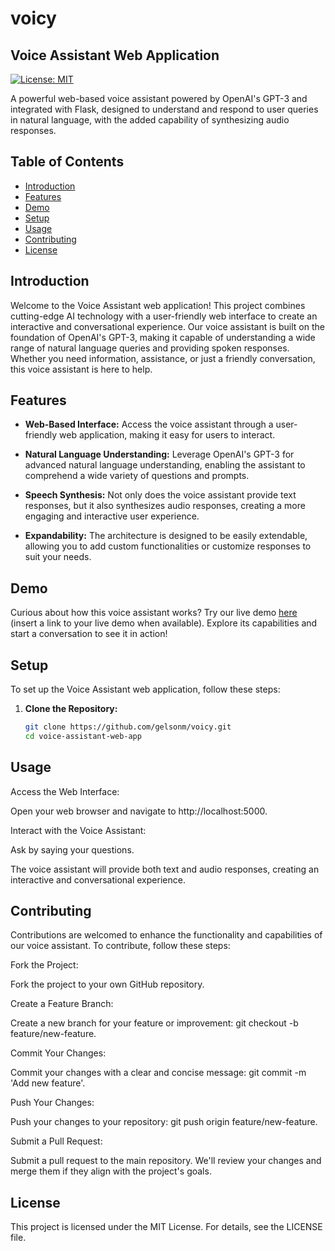 # voicy

## Voice Assistant Web Application

[![License: MIT](https://img.shields.io/badge/License-MIT-blue.svg)](https://opensource.org/licenses/MIT)

A powerful web-based voice assistant powered by OpenAI's GPT-3 and integrated with Flask, designed to understand and respond to user queries in natural language, with the added capability of synthesizing audio responses.

## Table of Contents

- [Introduction](#introduction)
- [Features](#features)
- [Demo](#demo)
- [Setup](#setup)
- [Usage](#usage)
- [Contributing](#contributing)
- [License](#license)

## Introduction

Welcome to the Voice Assistant web application! This project combines cutting-edge AI technology with a user-friendly web interface to create an interactive and conversational experience. Our voice assistant is built on the foundation of OpenAI's GPT-3, making it capable of understanding a wide range of natural language queries and providing spoken responses. Whether you need information, assistance, or just a friendly conversation, this voice assistant is here to help.

## Features

- **Web-Based Interface:** Access the voice assistant through a user-friendly web application, making it easy for users to interact.

- **Natural Language Understanding:** Leverage OpenAI's GPT-3 for advanced natural language understanding, enabling the assistant to comprehend a wide variety of questions and prompts.

- **Speech Synthesis:** Not only does the voice assistant provide text responses, but it also synthesizes audio responses, creating a more engaging and interactive user experience.

- **Expandability:** The architecture is designed to be easily extendable, allowing you to add custom functionalities or customize responses to suit your needs.

## Demo

Curious about how this voice assistant works? Try our live demo [here](#) (insert a link to your live demo when available). Explore its capabilities and start a conversation to see it in action!

## Setup

To set up the Voice Assistant web application, follow these steps:

1. **Clone the Repository:**

   ```bash
   git clone https://github.com/gelsonm/voicy.git
   cd voice-assistant-web-app


## Usage
Access the Web Interface:

Open your web browser and navigate to http://localhost:5000.

Interact with the Voice Assistant:

Ask by saying your questions.

The voice assistant will provide both text and audio responses, creating an interactive and conversational experience.

## Contributing
Contributions are welcomed to enhance the functionality and capabilities of our voice assistant. To contribute, follow these steps:

Fork the Project:

Fork the project to your own GitHub repository.

Create a Feature Branch:

Create a new branch for your feature or improvement: git checkout -b feature/new-feature.

Commit Your Changes:

Commit your changes with a clear and concise message: git commit -m 'Add new feature'.

Push Your Changes:

Push your changes to your repository: git push origin feature/new-feature.

Submit a Pull Request:

Submit a pull request to the main repository. We'll review your changes and merge them if they align with the project's goals.

## License
This project is licensed under the MIT License. For details, see the LICENSE file.
